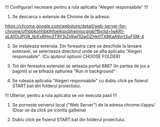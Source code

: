 !!! Configurari necesare pentru a rula aplicatia "Alegeri responsabile" !!!

1. Se descarca o extensie de Chrome de la adresa:

https://chrome.google.com/webstore/detail/web-server-for-chrome/ofhbbkphhbklhfoeikjpcbhemlocgigb?fbclid=IwAR1-qLAfOiJPGR_NrExRHm3T9Y3jZij9wI1QwDZHe0TX8KaA9xrt3uF5M-4

2. Se instaleaza extensia. 
Din fereastra care se deschide la lansare extensiei, se selecteaza directorul unde se afla aplicatia "Alegeri responsabile". (Cu ajutorul optiunii CHOOSE FOLDER)

3. Tot din fereastra extensiei se seteaza portul 8887 (In partea de jos a paginii) si se bifeaza optiunea "Run in background"

4. Se ruleaza aplicatia "Alegeri responsabile" cu dublu click pe fisierul START.bat din folderul proiectului.



!!! Ulterior, pentru a rula aplicatia se vor executa pasii !!!

1. Se porneste serverul local ("Web Server") de la adresa chrome://apps/
(Doar se da click pe iconita galbena)

2. Dublu click pe fisierul START.bat din folderul proiectului.
